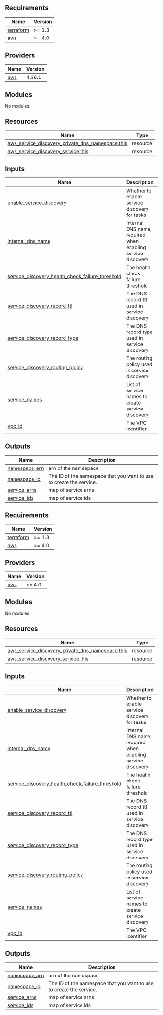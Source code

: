 <!-- BEGINNING OF PRE-COMMIT-TERRAFORM DOCS HOOK -->
## Requirements

| Name | Version |
|------|---------|
| <a name="requirement_terraform"></a> [terraform](#requirement\_terraform) | >= 1.3 |
| <a name="requirement_aws"></a> [aws](#requirement\_aws) | >= 4.0 |

## Providers

| Name | Version |
|------|---------|
| <a name="provider_aws"></a> [aws](#provider\_aws) | 4.36.1 |

## Modules

No modules.

## Resources

| Name | Type |
|------|------|
| [aws_service_discovery_private_dns_namespace.this](https://registry.terraform.io/providers/hashicorp/aws/latest/docs/resources/service_discovery_private_dns_namespace) | resource |
| [aws_service_discovery_service.this](https://registry.terraform.io/providers/hashicorp/aws/latest/docs/resources/service_discovery_service) | resource |

## Inputs

| Name | Description | Type | Default | Required |
|------|-------------|------|---------|:--------:|
| <a name="input_enable_service_discovery"></a> [enable\_service\_discovery](#input\_enable\_service\_discovery) | Whether to enable service discovery for tasks | `bool` | `true` | no |
| <a name="input_internal_dns_name"></a> [internal\_dns\_name](#input\_internal\_dns\_name) | Internal DNS name, required when enabling service discovery | `string` | `""` | no |
| <a name="input_service_discovery_health_check_failure_threshold"></a> [service\_discovery\_health\_check\_failure\_threshold](#input\_service\_discovery\_health\_check\_failure\_threshold) | The health check failure threshold | `number` | `1` | no |
| <a name="input_service_discovery_record_ttl"></a> [service\_discovery\_record\_ttl](#input\_service\_discovery\_record\_ttl) | The DNS record ttl used in service discovery | `number` | `10` | no |
| <a name="input_service_discovery_record_type"></a> [service\_discovery\_record\_type](#input\_service\_discovery\_record\_type) | The DNS record type used in service discovery | `string` | `"A"` | no |
| <a name="input_service_discovery_routing_policy"></a> [service\_discovery\_routing\_policy](#input\_service\_discovery\_routing\_policy) | The routing policy used in service discovery | `string` | `"MULTIVALUE"` | no |
| <a name="input_service_names"></a> [service\_names](#input\_service\_names) | List of service names to create service discovery | `list(string)` | `[]` | no |
| <a name="input_vpc_id"></a> [vpc\_id](#input\_vpc\_id) | The VPC identifier | `string` | n/a | yes |

## Outputs

| Name | Description |
|------|-------------|
| <a name="output_namespace_arn"></a> [namespace\_arn](#output\_namespace\_arn) | arn of the namespace |
| <a name="output_namespace_id"></a> [namespace\_id](#output\_namespace\_id) | The ID of the namespace that you want to use to create the service. |
| <a name="output_service_arns"></a> [service\_arns](#output\_service\_arns) | map of service arns |
| <a name="output_service_ids"></a> [service\_ids](#output\_service\_ids) | map of service ids |
<!-- END OF PRE-COMMIT-TERRAFORM DOCS HOOK -->

<!-- BEGIN_TF_DOCS -->
## Requirements

| Name | Version |
|------|---------|
| <a name="requirement_terraform"></a> [terraform](#requirement\_terraform) | >= 1.3 |
| <a name="requirement_aws"></a> [aws](#requirement\_aws) | >= 4.0 |

## Providers

| Name | Version |
|------|---------|
| <a name="provider_aws"></a> [aws](#provider\_aws) | >= 4.0 |

## Modules

No modules.

## Resources

| Name | Type |
|------|------|
| [aws_service_discovery_private_dns_namespace.this](https://registry.terraform.io/providers/hashicorp/aws/latest/docs/resources/service_discovery_private_dns_namespace) | resource |
| [aws_service_discovery_service.this](https://registry.terraform.io/providers/hashicorp/aws/latest/docs/resources/service_discovery_service) | resource |

## Inputs

| Name | Description | Type | Default | Required |
|------|-------------|------|---------|:--------:|
| <a name="input_enable_service_discovery"></a> [enable\_service\_discovery](#input\_enable\_service\_discovery) | Whether to enable service discovery for tasks | `bool` | `true` | no |
| <a name="input_internal_dns_name"></a> [internal\_dns\_name](#input\_internal\_dns\_name) | Internal DNS name, required when enabling service discovery | `string` | `""` | no |
| <a name="input_service_discovery_health_check_failure_threshold"></a> [service\_discovery\_health\_check\_failure\_threshold](#input\_service\_discovery\_health\_check\_failure\_threshold) | The health check failure threshold | `number` | `1` | no |
| <a name="input_service_discovery_record_ttl"></a> [service\_discovery\_record\_ttl](#input\_service\_discovery\_record\_ttl) | The DNS record ttl used in service discovery | `number` | `10` | no |
| <a name="input_service_discovery_record_type"></a> [service\_discovery\_record\_type](#input\_service\_discovery\_record\_type) | The DNS record type used in service discovery | `string` | `"A"` | no |
| <a name="input_service_discovery_routing_policy"></a> [service\_discovery\_routing\_policy](#input\_service\_discovery\_routing\_policy) | The routing policy used in service discovery | `string` | `"MULTIVALUE"` | no |
| <a name="input_service_names"></a> [service\_names](#input\_service\_names) | List of service names to create service discovery | `list(string)` | `[]` | no |
| <a name="input_vpc_id"></a> [vpc\_id](#input\_vpc\_id) | The VPC identifier | `string` | n/a | yes |

## Outputs

| Name | Description |
|------|-------------|
| <a name="output_namespace_arn"></a> [namespace\_arn](#output\_namespace\_arn) | arn of the namespace |
| <a name="output_namespace_id"></a> [namespace\_id](#output\_namespace\_id) | The ID of the namespace that you want to use to create the service. |
| <a name="output_service_arns"></a> [service\_arns](#output\_service\_arns) | map of service arns |
| <a name="output_service_ids"></a> [service\_ids](#output\_service\_ids) | map of service ids |
<!-- END_TF_DOCS -->
